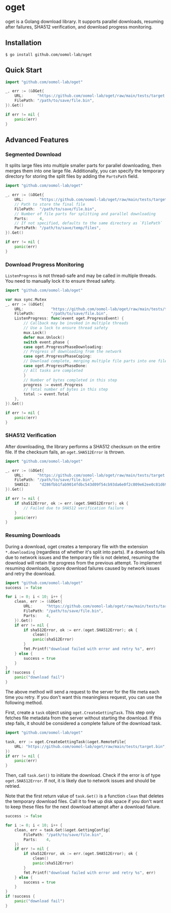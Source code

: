 # oget

oget is a Golang download library. It supports parallel downloads, resuming after failures, SHA512 verification, and download progress monitoring.

## Installation

```shell
$ go install github.com/oomol-lab/oget
```

## Quick Start

```go
import "github.com/oomol-lab/oget"

_, err := (&OGet{
    URL:      "https://github.com/oomol-lab/oget/raw/main/tests/target.bin",
    FilePath: "/path/to/save/file.bin",
}).Get()

if err != nil {
    panic(err)
}
```

## Advanced Features

### Segmented Download

It splits large files into multiple smaller parts for parallel downloading, then merges them into one large file. Additionally, you can specify the temporary directory for storing the split files by adding the `PartsPath` field.

```go
import "github.com/oomol-lab/oget"

_, err := (&OGet{
    URL:       "https://github.com/oomol-lab/oget/raw/main/tests/target.bin",
    // Path to store the final file
    FilePath:  "/path/to/save/file.bin",
    // Number of file parts for splitting and parallel downloading
    Parts:     4,
    // If not specified, defaults to the same directory as `FilePath`
    PartsPath: "/path/to/save/temp/files",
}).Get()

if err != nil {
    panic(err)
}
```

### Download Progress Monitoring

`ListenProgress` is not thread-safe and may be called in multiple threads. You need to manually lock it to ensure thread safety.

```go
import "github.com/oomol-lab/oget"

var mux sync.Mutex
_, err := (&OGet{
    URL:            "https://github.com/oomol-lab/oget/raw/main/tests/target.bin",
    FilePath:       "/path/to/save/file.bin",
    ListenProgress: func(event oget.ProgressEvent) {
        // Callback may be invoked in multiple threads
        // Use a lock to ensure thread safety
        mux.Lock()
        defer mux.Unlock()
        switch event.phase {
        case oget.ProgressPhaseDownloading:
        // Progress of downloading from the network
        case oget.ProgressPhaseCoping:
        // Download complete, merging multiple file parts into one file
        case oget.ProgressPhaseDone:
        // All tasks are completed
        }
        // Number of bytes completed in this step
        progress := event.Progress
        // Total number of bytes in this step
        total := event.Total
    },
}).Get()

if err != nil {
    panic(err)
}
```

### SHA512 Verification

After downloading, the library performs a SHA512 checksum on the entire file. If the checksum fails, an `oget.SHA512Error` is thrown.

```go
import "github.com/oomol-lab/oget"

_, err := (&OGet{
    URL:      "https://github.com/oomol-lab/oget/raw/main/tests/target.bin",
    FilePath: "/path/to/save/file.bin",
    SHA512:    "d286fbb1fab9014fdbc543d09f54cb93da6e0f2c809e62ee0c81d69e4bf58eec44571fae192a8da9bc772ce1340a0d51ad638cdba6118909b555a12b005f2930",
}).Get()

if err != nil {
    if sha512Error, ok := err.(oget.SHA512Error); ok {
        // Failed due to SHA512 verification failure
    }
    panic(err)
}
```

### Resuming Downloads

During a download, oget creates a temporary file with the extension `*.downloading` (regardless of whether it's split into parts). If a download fails due to network issues and the temporary file is not deleted, resuming the download will retain the progress from the previous attempt. To implement resuming downloads, ignore download failures caused by network issues and retry the download.

```go
import "github.com/oomol-lab/oget"
success := false

for i := 0; i < 10; i++ {
    clean, err := (&OGet{
        URL:      "https://github.com/oomol-lab/oget/raw/main/tests/target.bin",
        FilePath: "/path/to/save/file.bin",
        Parts:    4,
    }).Get()
    if err != nil {
        if sha512Error, ok := err.(oget.SHA512Error); ok {
            clean()
            panic(sha512Error)
        }
        fmt.Printf("download failed with error and retry %s", err)
    } else {
        success = true
    }
}
if !success {
    panic("download fail")
}
```
The above method will send a request to the server for the file meta each time you retry. If you don't want this meaningless request, you can use the following method.

First, create a `task` object using `oget.CreateGettingTask`. This step only fetches file metadata from the server without starting the download. If this step fails, it should be considered a complete failure of the download task.

```go
import "github.com/oomol-lab/oget"

task, err := oget.CreateGettingTask(&oget.RemoteFile{
    URL: "https://github.com/oomol-lab/oget/raw/main/tests/target.bin",
})
if err != nil {
    panic(err)
}
```

Then, call `task.Get()` to initiate the download. Check if the error is of type `oget.SHA512Error`. If not, it is likely due to network issues and should be retried.

Note that the first return value of `task.Get()` is a function `clean` that deletes the temporary download files. Call it to free up disk space if you don't want to keep these files for the next download attempt after a download failure.

```go
success := false

for i := 0; i < 10; i++ {
    clean, err = task.Get(&oget.GettingConfig{
        FilePath: "/path/to/save/file.bin",
        Parts:    4,
    })
    if err != nil {
        if sha512Error, ok := err.(oget.SHA512Error); ok {
            clean()
            panic(sha512Error)
        }
        fmt.Printf("download failed with error and retry %s", err)
    } else {
        success = true
    }
}
if !success {
    panic("download fail")
}
```